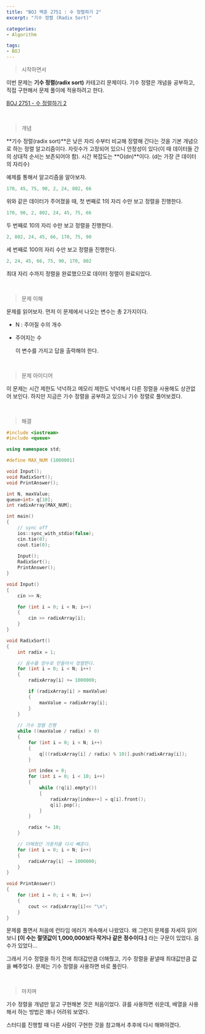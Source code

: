 ```yaml
---
title: "BOJ 백준 2751 : 수 정렬하기 2"
excerpt: "기수 정렬 (Radix Sort)"

categories:
- Algorithm

tags:
- BOJ
---
```


> 시작하면서

   이번 문제는 **기수 정렬(radix sort)** 카테고리 문제이다. 기수 정렬은 개념을 공부하고, 직접 구현해서 문제 풀이에 적용하려고 한다.

[BOJ 2751 - 수 정렬하기 2](https://www.acmicpc.net/problem/2751)    

​    

> 개념

 **기수 정렬(radix sort)**은 낮은 자리 수부터 비교해 정렬해 간다는 것을 기본 개념으로 하는 정렬 알고리즘이다.
자릿수가 고정되어 있으니 안정성이 있다(이 때 데이터들 간의 상대적 순서는 보존되어야 함).
시간 복잡도는 **O(dn)**이다. (d는 가장 큰 데이터의 자리수)

 예제를 통해서 알고리즘을 알아보자.

```c++
170, 45, 75, 90, 2, 24, 802, 66
```

위와 같은 데이터가 주어졌을 때, 첫 번째로 1의 자리 수만 보고 정렬을 진행한다.

```c++
170, 90, 2, 802, 24, 45, 75, 66
```

두 번째로 10의 자리 수만 보고 정렬을 진행한다.

```c++
2, 802, 24, 45, 66, 170, 75, 90
```

세 번째로 100의 자리 수만 보고 정렬을 진행한다.

```c++
2, 24, 45, 66, 75, 90, 170, 802
```

최대 자리 수까지 정렬을 완료했으므로 데이터 정렬이 완료되었다.

​    

> 문제 이해

   문제를 읽어보자. 먼저 이 문제에서 나오는 변수는 총 2가지이다.

- N : 주어질 수의 개수

- 주어지는 수

   이 변수를 가지고 답을 출력해야 한다.    

​    

> 문제 아이디어

   이 문제는 시간 제한도 넉넉하고 메모리 제한도 넉넉해서 다른 정렬을 사용해도 상관없어 보인다. 하지만 지금은 기수 정렬을 공부하고 있으니 기수 정렬로 풀어보겠다.        

​    

>해결

```c++
#include <iostream>
#include <queue>

using namespace std;

#define MAX_NUM (1000001)

void Input();
void RadixSort();
void PrintAnswer();

int N, maxValue;
queue<int> q[10];
int radixArray[MAX_NUM];

int main()
{
	// sync off
	ios::sync_with_stdio(false);
	cin.tie(0);
	cout.tie(0);
	
	Input();
	RadixSort();
	PrintAnswer();
}

void Input()
{
	cin >> N;

	for (int i = 0; i < N; i++)
	{
		cin >> radixArray[i];
	}
}

void RadixSort()
{
	int radix = 1;

	// 음수를 양수로 만들어서 정렬한다.
	for (int i = 0; i < N; i++)
	{
		radixArray[i] += 1000000;

		if (radixArray[i] > maxValue)
		{
			maxValue = radixArray[i];
		}
	}
	
	// 기수 정렬 진행
	while ((maxValue / radix) > 0)
	{
		for (int i = 0; i < N; i++)
		{
			q[((radixArray[i] / radix) % 10)].push(radixArray[i]);
		}

		int index = 0;
		for (int i = 0; i < 10; i++)
		{
			while (!q[i].empty())
			{
				radixArray[index++] = q[i].front();
				q[i].pop();
			}
		}

		radix *= 10;
	}

	// 더해줬던 가중치를 다시 빼준다.
	for (int i = 0; i < N; i++)
	{
		radixArray[i] -= 1000000;
	}
}

void PrintAnswer()
{
	for (int i = 0; i < N; i++)
	{
		cout << radixArray[i]<< "\n";
	}
}
```

  문제를 풀면서 처음에 런타임 에러가 계속해서 나왔었다. 왜 그런지 문제를 자세히 읽어보니 **[이 수는 절댓값이 1,000,000보다 작거나 같은 정수이다.]** 라는 구문이 있었다. 음수가 있었다...

그래서 기수 정렬을 하기 전에 최대값만큼 더해줬고, 기수 정렬을 끝낼때 최대값만큼 값을 빼주었다. 문제는 기수 정렬을 사용하면 바로 풀린다.    

​    

> 마치며

 기수 정렬을 개념만 알고 구현해본 것은 처음이었다. 큐를 사용하면 쉬운데, 배열을 사용해서 하는 방법은 꽤나 어려워 보였다.

 스터디를 진행할 때 다른 사람이 구현한 것을 참고해서 추후에 다시 해봐야겠다.